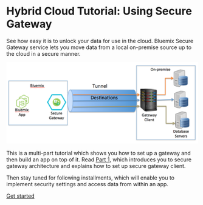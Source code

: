 # Hybrid Cloud Tutorial: Using Secure Gateway 
See how easy it is to unlock your data for use in the cloud. Bluemix Secure Gateway service lets you move data from a local on-premise source up to the cloud in a secure manner. 

<p align="center"><img src="tutorial/images/secure_gateway_diagram.png"/></p>

This is a multi-part tutorial which shows you how to set up a gateway and then build an app on top of it. Read [Part 1](https://github.com/ibm-cds-labs/hybrid-cloud-tutorial/blob/master/tutorial/tutorial.md), which introduces you to secure gateway architecture and explains how to set up secure gateway client. 

Then stay tuned for following installments, which will enable you to implement security settings and access data from within an app.

[Get started](https://github.com/ibm-cds-labs/hybrid-cloud-tutorial/blob/master/tutorial/tutorial.md)
